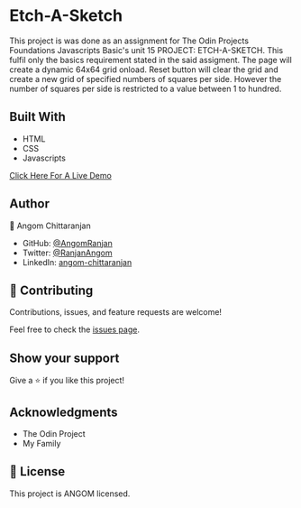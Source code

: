 # Etch-A-Sketch
This project is was done as an assignment for The Odin Projects Foundations Javascripts Basic's unit 15
PROJECT: ETCH-A-SKETCH. This fulfil only the basics requirement stated in the said assigment. The page will create a dynamic 64x64 grid onload. Reset button will clear the grid and create a new grid of specified numbers of squares per side. However the number of squares per side is restricted to a value between 1 to hundred.

## Built With

- HTML
- CSS
- Javascripts


[Click Here For A Live Demo](https://angomranjan.github.io/etch-a-sketch/)

## Author

👤 Angom Chittaranjan

- GitHub: [@AngomRanjan](https://github.com/AngomRanjan)
- Twitter: [@RanjanAngom](https://twitter.com/RanjanAngom)
- LinkedIn: [angom-chittaranjan](https://linkedin.com/in/angom-chittaranjan)

## 🤝 Contributing

Contributions, issues, and feature requests are welcome!

Feel free to check the [issues page](https://github.com/AngomRanjan/etch-a-sketch/issues).

## Show your support

Give a ⭐️ if you like this project!

## Acknowledgments

- The Odin Project
- My Family

## 📝 License

This project is ANGOM licensed.
